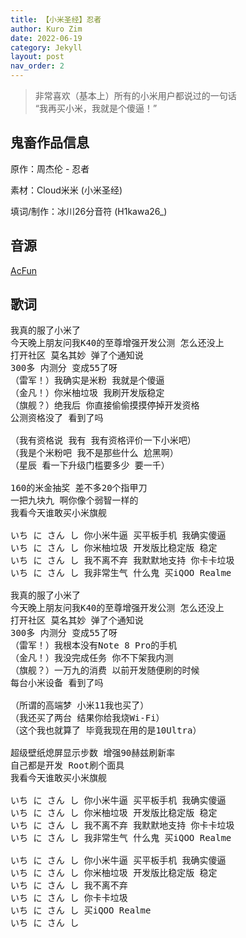 ```yaml
---
title: 【小米圣经】忍者
author: Kuro Zim
date: 2022-06-19
category: Jekyll
layout: post
nav_order: 2
---
```


> 非常喜欢（基本上）所有的小米用户都说过的一句话<br>“我再买小米，我就是个傻逼！”

## 鬼畜作品信息

原作：周杰伦 - 忍者

素材：Cloud米米 (小米圣经)

填词/制作：冰川26分音符 (H1kawa26_)

## 音源

[AcFun](https://www.acfun.cn/v/ac35342761)

## 歌词

<pre>
我真的服了小米了
今天晚上朋友问我K40的至尊增强开发公测 怎么还没上
打开社区 莫名其妙 弹了个通知说
300多 内测分 变成55了呀
（雷军！）我确实是米粉 我就是个傻逼
（金凡！）你米柚垃圾 我刷开发版稳定
（旗舰？）绝我后 你直接偷偷摸摸停掉开发资格
公测资格没了 看到了吗

（我有资格说 我有 我有资格评价一下小米吧）
（我是个米粉吧 我不是那些什么 尬黑啊）
（星辰 看一下升级门槛要多少 要一千）

160的米金抽奖 差不多20个指甲刀
一把九块九 啊你像个弱智一样的
我看今天谁敢买小米旗舰

いち に さん し 你小米牛逼 买平板手机 我确实傻逼
いち に さん し 你米柚垃圾 开发版比稳定版 稳定
いち に さん し 我不离不弃 我默默地支持 你卡卡垃圾
いち に さん し 我非常生气 什么鬼 买iQOO Realme

我真的服了小米了
今天晚上朋友问我K40的至尊增强开发公测 怎么还没上
打开社区 莫名其妙 弹了个通知说
300多 内测分 变成55了呀
（雷军！）我根本没有Note 8 Pro的手机
（金凡！）我没完成任务 你不下架我内测
（旗舰？）一万九的消费 以前开发随便刷的时候
每台小米设备 看到了吗

（所谓的高端梦 小米11我也买了）
（我还买了两台 结果你给我烧Wi-Fi）
（这个我也就算了 毕竟我现在用的是10Ultra）

超级壁纸熄屏显示步数 增强90赫兹刷新率
自己都是开发 Root刷个面具
我看今天谁敢买小米旗舰

いち に さん し 你小米牛逼 买平板手机 我确实傻逼
いち に さん し 你米柚垃圾 开发版比稳定版 稳定
いち に さん し 我不离不弃 我默默地支持 你卡卡垃圾
いち に さん し 我非常生气 什么鬼 买iQOO Realme

いち に さん し 你小米牛逼 买平板手机 我确实傻逼
いち に さん し 你米柚垃圾 开发版比稳定版 稳定
いち に さん し 我不离不弃
いち に さん し 你卡卡垃圾
いち に さん し 买iQOO Realme
いち に さん し
</pre>
